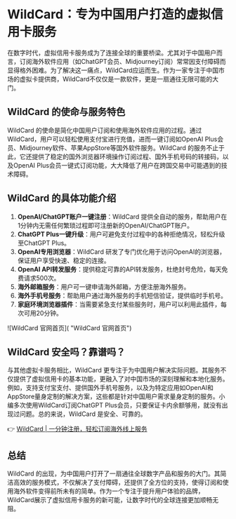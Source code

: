# WildCard：专为中国用户打造的虚拟信用卡服务

在数字时代，虚拟信用卡服务成为了连接全球的重要桥梁。尤其对于中国用户而言，订阅海外软件应用（如ChatGPT会员、Midjourney订阅）常常因支付障碍而显得格外困难。为了解决这一痛点，WildCard应运而生。作为一家专注于中国市场的虚拟卡提供商，WildCard不仅仅是一款软件，更是一扇通往无限可能的大门。

## WildCard 的使命与服务特色

WildCard 的使命是简化中国用户订阅和使用海外软件应用的过程。通过 WildCard，用户可以轻松使用支付宝进行充值，进而一键订阅如OpenAI Plus会员、Midjourney软件、苹果AppStore等国外软件服务。WildCard 的服务不止于此，它还提供了稳定的国外浏览器环境操作订阅过程、国外手机号码的转接码，以及OpenAI Plus会员一键式订阅功能，大大降低了用户在跨国交易中可能遇到的技术障碍。

## WildCard 的具体功能介绍

1. **OpenAI/ChatGPT账户一键注册**：WildCard 提供全自动的服务，帮助用户在1分钟内无需任何繁琐过程即可注册新的OpenAI/ChatGPT账户。  
2. **ChatGPT Plus一键升级**：用户可避免支付过程中的各种拒绝情况，轻松升级至ChatGPT Plus。  
3. **OpenAI专用浏览器**：WildCard 研发了专门优化用于访问OpenAI的浏览器，保证用户享受快速、稳定的连接。  
4. **OpenAI API转发服务**：提供稳定可靠的API转发服务，杜绝封号危险，每天免费请求500次。  
5. **海外邮箱服务**：用户可一键申请海外邮箱，方便注册海外服务。  
6. **海外手机号服务**：帮助用户通过海外服务的手机短信验证，提供临时手机号。  
7. **家庭环境浏览器插件**：当需要紧急支付某些服务时，用户可以利用此插件，每次可用20分钟。

![WildCard 官网首页]( "WildCard 官网首页")

## WildCard 安全吗？靠谱吗？

与其他虚拟卡服务相比，WildCard 更专注于为中国用户解决实际问题。其服务不仅提供了虚拟信用卡的基本功能，更融入了对中国市场的深刻理解和本地化服务。例如，支持支付宝支付、提供国外手机号服务，以及为特定应用如OpenAI和AppStore量身定制的解决方案，这些都是针对中国用户需求量身定制的服务。小编多次使用WildCard订阅ChatGPT Plus会员，只要保证卡内余额够用，就没有出现过问题。总的来说，WildCard 是安全、可靠的。

👉 [WildCard | 一分钟注册，轻松订阅海外线上服务](https://bbtdd.com/WildCard)

## 总结

WildCard 的出现，为中国用户打开了一扇通往全球数字产品和服务的大门。其简洁高效的服务模式，不仅解决了支付障碍，还提供了全方位的支持，使得订阅和使用海外软件变得前所未有的简单。作为一个专注于提升用户体验的品牌，WildCard展示了虚拟信用卡服务的新可能，让数字时代的全球连接更加顺畅无阻。